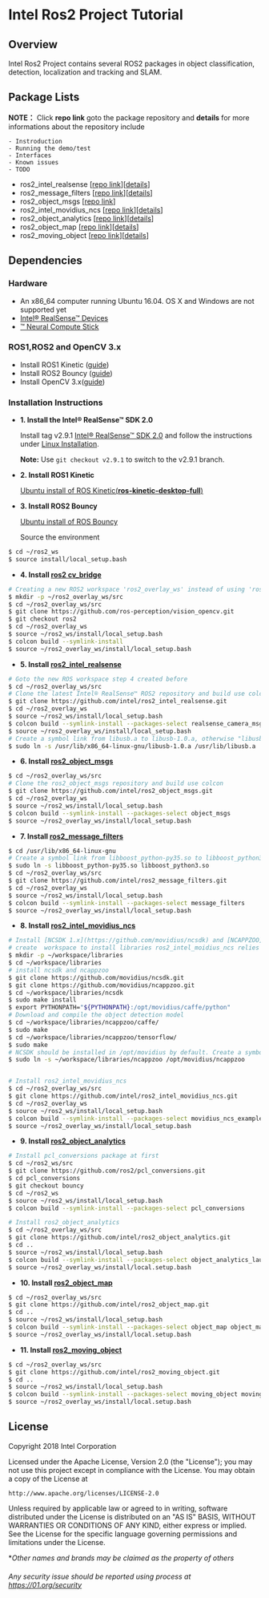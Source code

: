 # Intel Ros2 Project Tutorial

## Overview

Intel Ros2 Project contains several ROS2 packages in object classification, detection, localization and tracking and SLAM.

## Package Lists

**NOTE：** Click **repo link** goto the package repository and **details** for more informations about the repository include

    - Instroduction
    - Running the demo/test
    - Interfaces
    - Known issues
    - TODO

* ros2_intel_realsense [[repo link](https://github.com/intel/ros2_intel_realsense)][[details](https://github.com/ahuizxc/intel_ros2_project_tutorial/blob/master/doc/ros2_intel_realsense_details.md)]
* ros2_message_filters [[repo link](https://github.com/intel/ros2_message_filters)][[details](https://github.com/ahuizxc/intel_ros2_project_tutorial/blob/master/doc/ros2_message_filters_details.md)]
* ros2_object_msgs [[repo link](https://github.com/intel/ros2_object_msgs)]
* ros2_intel_movidius_ncs [[repo link](https://github.com/intel/ros2_intel_movidius)][[details](https://github.com/ahuizxc/intel_ros2_project_tutorial/blob/master/doc/ros2_intel_movidius_ncs_details.md)]
* ros2_object_analytics [[repo link](https://github.com/intel/ros2_object_analytics)][[details](https://github.com/ahuizxc/intel_ros2_project_tutorial/blob/master/doc/ros2_object_analytics_details.md)]
* ros2_object_map [[repo link](https://github.com/intel/ros2_object_map)][[details](https://github.com/ahuizxc/intel_ros2_project_tutorial/blob/master/doc/ros2_object_map_details.md)]
* ros2_moving_object [[repo link](https://github.com/intel/ros2_moving_object)][[details](https://github.com/ahuizxc/intel_ros2_project_tutorial/blob/master/doc/ros2_moving_object_details.md)]


## Dependencies

### Hardware

* An x86_64 computer running Ubuntu 16.04. OS X and Windows are not supported yet
* [Intel® RealSense™ Devices](https://realsense.intel.com/)  
* [™ Neural Compute Stick](https://developer.movidius.com/)

### ROS1,ROS2 and OpenCV 3.x

* Install ROS1 Kinetic ([guide](wiki.ros.org/kinetic/Installation/Ubuntu))
* Install ROS2 Bouncy ([guide](https://github.com/ros2/ros2/wiki/Linux-Install-Debians))
* Install OpenCV 3.x([guide](https://docs.opencv.org/3.3.0/d7/d9f/tutorial_linux_install.html))

### Installation Instructions

* **1. Install the Intel® RealSense™ SDK 2.0**

    Install tag v2.9.1 [Intel&reg; RealSense&trade; SDK 2.0](https://github.com/IntelRealSense/librealsense/tree/v2.9.1) and follow the instructions under [Linux Installation](https://github.com/IntelRealSense/librealsense/blob/v2.9.1/doc/installation.md).

    **Note:** Use `git checkout v2.9.1` to switch to the v2.9.1 branch.

* **2. Install ROS1 Kinetic**

    [Ubuntu install of ROS Kinetic(**ros-kinetic-desktop-full**)](http://wiki.ros.org/kinetic/Installation/Ubuntu)

* **3. Install ROS2 Bouncy**

    [Ubuntu install of ROS Bouncy](https://github.com/ros2/ros2/wiki/Linux-Development-Setup)

    Source the environment

```bash
$ cd ~/ros2_ws
$ source install/local_setup.bash
```

* **4. Install [ros2 cv_bridge](https://github.com/ros-perception/vision_opencv/tree/ros2)**

```bash
# Creating a new ROS2 workspace 'ros2_overlay_ws' instead of using 'ros2_ws' is recommended
$ mkdir -p ~/ros2_overlay_ws/src
$ cd ~/ros2_overlay_ws/src
$ git clone https://github.com/ros-perception/vision_opencv.git
$ git checkout ros2
$ cd ~/ros2_overlay_ws
$ source ~/ros2_ws/install/local_setup.bash
$ colcon build --symlink-install
$ source ~/ros2_overlay_ws/install/local_setup.bash
```

* **5. Install [ros2_intel_realsense](https://github.com/intel/ros2_intel_realsense)**
```bash
# Goto the new ROS workspace step 4 created before
$ cd ~/ros2_overlay_ws/src
# Clone the latest Intel® RealSense™ ROS2 repository and build use colcon 
$ git clone https://github.com/intel/ros2_intel_realsense.git
$ cd ~/ros2_overlay_ws
$ source ~/ros2_ws/install/local_setup.bash
$ colcon build --symlink-install --packages-select realsense_camera_msgs realsense_ros2_camera
$ source ~/ros2_overlay_ws/install/local_setup.bash
# Create a symbol link from libusb.a to libusb-1.0.a, otherwise "libusb.a" is probably not to be found by librealsense
$ sudo ln -s /usr/lib/x86_64-linux-gnu/libusb-1.0.a /usr/lib/libusb.a

```

* **6. Install [ros2_object_msgs](https://github.com/intel/ros2_object_msgs)**

```bash
$ cd ~/ros2_overlay_ws/src
# Clone the ros2_object_msgs repository and build use colcon
$ git clone https://github.com/intel/ros2_object_msgs.git
$ cd ~/ros2_overlay_ws
$ source ~/ros2_ws/install/local_setup.bash
$ colcon build --symlink-install --packages-select object_msgs
$ source ~/ros2_overlay_ws/install/local_setup.bash
```

* **7. Install [ros2_message_filters](https://github.com/intel/ros2_message_filters)**

```bash
$ cd /usr/lib/x86_64-linux-gnu
# Create a symbol link from libboost_python-py35.so to libboost_python3.so
$ sudo ln -s libboost_python-py35.so libboost_python3.so
$ cd ~/ros2_overlay_ws/src
$ git clone https://github.com/intel/ros2_message_filters.git
$ cd ~/ros2_overlay_ws
$ source ~/ros2_ws/install/local_setup.bash
$ colcon build --symlink-install --packages-select message_filters
$ source ~/ros2_overlay_ws/install/local_setup.bash
```

* **8. Install [ros2_intel_movidius_ncs](https://github.com/intel/ros2_intel_movidius_ncs)**

```bash
# Install [NCSDK 1.x](https://github.com/movidius/ncsdk) and [NCAPPZOO](https://github.com/movidius/ncappzoo) at first
# create  workspace to install libraries ros2_intel_moidius_ncs relies on
$ mkdir -p ~/workspace/libraries
$ cd ~/workspace/libraries
# install ncsdk and ncappzoo
$ git clone https://github.com/movidius/ncsdk.git
$ git clone https://github.com/movidius/ncappzoo.git
$ cd ~/workspace/libraries/ncsdk
$ sudo make install
$ export PYTHONPATH="${PYTHONPATH}:/opt/movidius/caffe/python"
# Download and compile the object detection model
$ cd ~/workspace/libraries/ncappzoo/caffe/
$ sudo make
$ cd ~/workspace/libraries/ncappzoo/tensorflow/
$ sudo make
# NCSDK should be installed in /opt/movidius by default. Create a symbol link in /opt/movidius to NCAPPZOO
$ sudo ln -s ~/workspace/libraries/ncappzoo /opt/movidius/ncappzoo


# Install ros2_intel_movidius_ncs
$ cd ~/ros2_overlay_ws/src
$ git clone https://github.com/intel/ros2_intel_movidius_ncs.git
$ cd ~/ros2_overlay_ws
$ source ~/ros2_ws/install/local_setup.bash
$ colcon build --symlink-install --packages-select movidius_ncs_example  movidius_ncs_image  movidius_ncs_launch  movidius_ncs_lib  movidius_ncs_stream
$ source ~/ros2_overlay_ws/install/local_setup.bash
```

* **9. Install [ros2_object_analytics](https://github.com/intel/ros2_object_analytics)**

```bash
# Install pcl_conversions package at first
$ cd ~/ros2_ws/src
$ git clone https://github.com/ros2/pcl_conversions.git
$ cd pcl_conversions
$ git checkout bouncy
$ cd ~/ros2_ws
$ source ~/ros2_ws/install/local_setup.bash
$ colcon build --symlink-install --packages-select pcl_conversions

# Install ros2_object_analytics
$ cd ~/ros2_overlay_ws/src
$ git clone https://github.com/intel/ros2_object_analytics.git
$ cd ..
$ source ~/ros2_ws/install/local_setup.bash 
$ colcon build --symlink-install --packages-select object_analytics_launch  object_analytics_node object_analytics_msgs object_analytics_rviz
$ source ~/ros2_overlay_ws/install/local.setup.bash
```

* **10. Install [ros2_object_map](https://github.com/intel/ros2_object_map)**

```bash
$ cd ~/ros2_overlay_ws/src
$ git clone https://github.com/intel/ros2_object_map.git
$ cd ..
$ source ~/ros2_ws/install/local_setup.bash
$ colcon build --symlink-install --packages-select object_map object_map_msgs
$ source ~/ros2_overlay_ws/install/local.setup.bash
```

* **11. Install [ros2_moving_object](https://github.com/intel/ros2_moving_object)**

```bash
$ cd ~/ros2_overlay_ws/src
$ git clone https://github.com/intel/ros2_moving_object.git
$ cd ..
$ source ~/ros2_ws/install/local_setup.bash
$ colcon build --symlink-install --packages-select moving_object moving_object_msgs
$ source ~/ros2_overlay_ws/install/local.setup.bash
```

## License

Copyright 2018 Intel Corporation

Licensed under the Apache License, Version 2.0 (the "License");
you may not use this project except in compliance with the License.
You may obtain a copy of the License at

    http://www.apache.org/licenses/LICENSE-2.0

Unless required by applicable law or agreed to in writing, software
distributed under the License is distributed on an "AS IS" BASIS,
WITHOUT WARRANTIES OR CONDITIONS OF ANY KIND, either express or implied.
See the License for the specific language governing permissions and
limitations under the License.

**Other names and brands may be claimed as the property of others*

###### Any security issue should be reported using process at https://01.org/security
